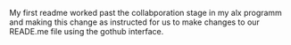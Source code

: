 My first readme
worked past the collabporation stage in my alx programm
and making this change as instructed for us to make changes to our READE.me file using the gothub interface.
